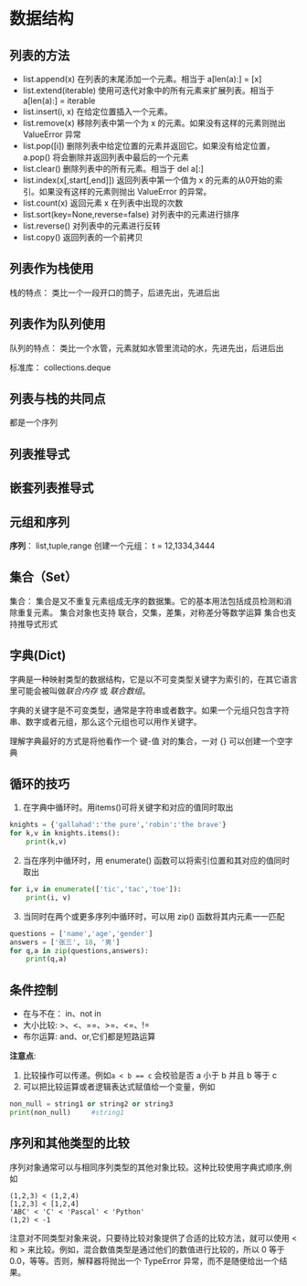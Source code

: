 # 数据结构

## 列表的方法
- list.append(x) 在列表的末尾添加一个元素。相当于 a[len(a):] = [x]
- list.extend(iterable) 使用可迭代对象中的所有元素来扩展列表。相当于 a[len(a):] = iterable
- list.insert(i, x) 在给定位置插入一个元素。
- list.remove(x) 移除列表中第一个为 x 的元素。如果没有这样的元素则抛出 ValueError 异常
- list.pop([i]) 删除列表中给定位置的元素并返回它。如果没有给定位置，a.pop() 将会删除并返回列表中最后的一个元素
- list.clear() 删除列表中的所有元素。相当于 del a[:]
- list.index(x[,start[,end]]) 返回列表中第一个值为 x 的元素的从0开始的索引。如果没有这样的元素则抛出 ValueError 的异常。
- list.count(x) 返回元素 x 在列表中出现的次数
- list.sort(key=None,reverse=false) 对列表中的元素进行排序
- list.reverse() 对列表中的元素进行反转
- list.copy() 返回列表的一个前拷贝


## 列表作为栈使用

栈的特点： 类比一个一段开口的筒子，后进先出，先进后出

## 列表作为队列使用

队列的特点： 类比一个水管，元素就如水管里流动的水，先进先出，后进后出

标准库： collections.deque

## 列表与栈的共同点

都是一个序列

## 列表推导式

## 嵌套列表推导式

## 元组和序列

**序列**： list,tuple,range
创建一个元组： t = 12,1334,3444

## 集合（Set）

集合： 集合是又不重复元素组成无序的数据集。它的基本用法包括成员检测和消除重复元素。
集合对象也支持 联合，交集，差集，对称差分等数学运算
集合也支持推导式形式

## 字典(Dict)

字典是一种映射类型的数据结构，它是以不可变类型关键字为索引的，在其它语言里可能会被叫做*联合内存* 或 *联合数组*。

字典的关键字是不可变类型，通常是字符串或者数字。如果一个元组只包含字符串、数字或者元组，那么这个元组也可以用作关键字。

理解字典最好的方式是将他看作一个 键-值 对的集合，一对 {} 可以创建一个空字典

## 循环的技巧

1. 在字典中循环时。用items()可将关键字和对应的值同时取出
~~~python
knights = {'gallahad':'the pure','robin':'the brave'}
for k,v in knights.items():
    print(k,v)
~~~

2. 当在序列中循环时，用 enumerate() 函数可以将索引位置和其对应的值同时取出

~~~python
for i,v in enumerate(['tic','tac','toe']):
    print(i, v)
~~~

3. 当同时在两个或更多序列中循环时，可以用 zip() 函数将其内元素一一匹配

~~~python
questions = ['name','age','gender']
answers = ['张三', 18, '男']
for q,a in zip(questions,answers):
    print(q,a)
~~~

## 条件控制

- 在与不在： in、not in
- 大小比较: &gt;、&lt;、==、&gt;=、&lt;=、!=
- 布尔运算: and、or,它们都是短路运算

**注意点**:
1. 比较操作可以传递。例如`a < b == c` 会校验是否 a 小于 b 并且 b 等于 c
2. 可以把比较运算或者逻辑表达式赋值给一个变量，例如
~~~python
non_null = string1 or string2 or string3
print(non_null)     #string1
~~~

## 序列和其他类型的比较

序列对象通常可以与相同序列类型的其他对象比较。这种比较使用字典式顺序,例如
~~~
(1,2,3) < (1,2,4)
[1,2,3] < [1,2,4]
'ABC' < 'C' < 'Pascal' < 'Python'
(1,2) < -1
~~~

注意对不同类型对象来说，只要待比较对象提供了合适的比较方法，就可以使用 < 和 > 来比较。例如，混合数值类型是通过他们的数值进行比较的，所以 0 等于 0.0，等等。否则，解释器将抛出一个 TypeError 异常，而不是随便给出一个结果。




